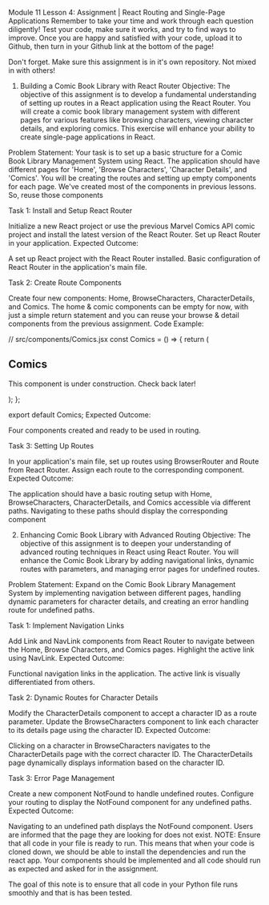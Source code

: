 Module 11 Lesson 4: Assignment | React Routing and Single-Page Applications
Remember to take your time and work through each question diligently! Test your code, make sure it works, and try to find ways to improve. Once you are happy and satisfied with your code, upload it to Github, then turn in your Github link at the bottom of the page!

Don't forget. Make sure this assignment is in it's own repository. Not mixed in with others!

1. Building a Comic Book Library with React Router
Objective: The objective of this assignment is to develop a fundamental understanding of setting up routes in a React application using the React Router. You will create a comic book library management system with different pages for various features like browsing characters, viewing character details, and exploring comics. This exercise will enhance your ability to create single-page applications in React.

Problem Statement: Your task is to set up a basic structure for a Comic Book Library Management System using React. The application should have different pages for 'Home', 'Browse Characters', 'Character Details', and 'Comics'. You will be creating the routes and setting up empty components for each page. We've created most of the components in previous lessons. So, reuse those components

Task 1: Install and Setup React Router

Initialize a new React project or use the previous Marvel Comics API comic project and install the latest version of the React Router.
Set up React Router in your application.
Expected Outcome:

A set up React project with the React Router installed.
Basic configuration of React Router in the application's main file.


Task 2: Create Route Components

Create four new components: Home, BrowseCharacters, CharacterDetails, and Comics. The home & comic components can be empty for now, with just a simple return statement and you can reuse your browse & detail components from the previous assignment.
Code Example:

// src/components/Comics.jsx
const Comics = () => {
    return (
        <div>
            <h2>Comics</h2>
            <p>This component is under construction. Check back later!</p>
        </div>
    );
};

export default Comics;
Expected Outcome:

Four components created and ready to be used in routing.


Task 3: Setting Up Routes

In your application's main file, set up routes using BrowserRouter and Route from React Router. Assign each route to the corresponding component.
Expected Outcome:

The application should have a basic routing setup with Home, BrowseCharacters, CharacterDetails, and Comics accessible via different paths.
Navigating to these paths should display the corresponding component




2. Enhancing Comic Book Library with Advanced Routing
Objective: The objective of this assignment is to deepen your understanding of advanced routing techniques in React using React Router. You will enhance the Comic Book Library by adding navigational links, dynamic routes with parameters, and managing error pages for undefined routes.

Problem Statement: Expand on the Comic Book Library Management System by implementing navigation between different pages, handling dynamic parameters for character details, and creating an error handling route for undefined paths.

Task 1: Implement Navigation Links

Add Link and NavLink components from React Router to navigate between the Home, Browse Characters, and Comics pages.
Highlight the active link using NavLink.
Expected Outcome:

Functional navigation links in the application.
The active link is visually differentiated from others.


Task 2: Dynamic Routes for Character Details

Modify the CharacterDetails component to accept a character ID as a route parameter.
Update the BrowseCharacters component to link each character to its details page using the character ID.
Expected Outcome:

Clicking on a character in BrowseCharacters navigates to the CharacterDetails page with the correct character ID.
The CharacterDetails page dynamically displays information based on the character ID.


Task 3: Error Page Management

Create a new component NotFound to handle undefined routes.
Configure your routing to display the NotFound component for any undefined paths.
Expected Outcome:

Navigating to an undefined path displays the NotFound component.
Users are informed that the page they are looking for does not exist.
NOTE: Ensure that all code in your file is ready to run. This means that when your code is cloned down, we should be able to install the dependencies and run the react app. Your components should be implemented and all code should run as expected and asked for in the assignment.

The goal of this note is to ensure that all code in your Python file runs smoothly and that is has been tested.

